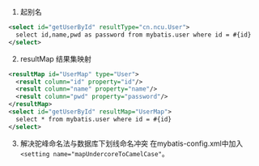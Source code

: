 1. 起别名
```xml
<select id="getUserById" resultType="cn.ncu.User">
  select id,name,pwd as password from mybatis.user where id = #{id}
</select>
```
2. resultMap
结果集映射
```xml
<resultMap id="UserMap" type="User">
  <result column="id" property="id"/>
  <result column="name" property="name"/>
  <result column="pwd" property="password"/>
</resultMap>
<select id="getUserById" resultMap="UserMap">
  select * from mybatis.user where id = #{id}
</select>
```

3. 解决驼峰命名法与数据库下划线命名冲突
在mybatis-config.xml中加入`<setting name="mapUndercoreToCamelCase"`。
